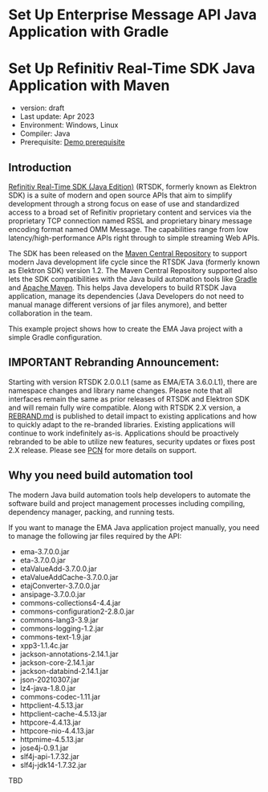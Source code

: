 # Set Up Enterprise Message API Java Application with Gradle
# Set Up Refinitiv Real-Time SDK Java Application with Maven
- version: draft
- Last update: Apr 2023
- Environment: Windows, Linux
- Compiler: Java
- Prerequisite: [Demo prerequisite](#prerequisite)

## <a id="Introduction"></a>Introduction


[Refinitiv Real-Time SDK (Java Edition)](https://developers.refinitiv.com/en/api-catalog/refinitiv-real-time-opnsrc/rt-sdk-java) (RTSDK, formerly known as Elektron SDK) is a suite of modern and open source APIs that aim to simplify development through a strong focus on ease of use and standardized access to a broad set of Refinitiv proprietary content and services via the proprietary TCP connection named RSSL and proprietary binary message encoding format named OMM Message. The capabilities range from low latency/high-performance APIs right through to simple streaming Web APIs. 

The SDK has been released on the [Maven Central Repository](https://central.sonatype.com/) to support modern Java development life cycle since the RTSDK Java (formerly known as Elektron SDK) version 1.2. The Maven Central Repository supported also lets the SDK compatibilities with the Java build automation tools like [Gradle](https://gradle.org/) and [Apache Maven](https://maven.apache.org/). This helps Java developers to build RTSDK Java application, manage its dependencies (Java Developers do not need to manual manage different versions of jar files anymore), and better collaboration in the team.

This example project shows how to create the EMA Java project with a simple Gradle configuration. 

## <a id="rebrand"></a>IMPORTANT Rebranding Announcement: 

Starting with version RTSDK 2.0.0.L1 (same as EMA/ETA 3.6.0.L1), there are namespace changes and library name changes. Please note that all interfaces remain the same as prior releases of RTSDK and Elektron SDK and will remain fully wire compatible. Along with RTSDK 2.X version, a [REBRAND.md](https://github.com/Refinitiv/Real-Time-SDK/blob/master/REBRAND.md) is published to detail impact to existing applications and how to quickly adapt to the re-branded libraries. Existing applications will continue to work indefinitely as-is.  Applications should be proactively rebranded to be able to utilize new features, security updates or fixes post 2.X release. Please see [PCN](https://my.refinitiv.com/content/mytr/en/pcnpage/12072.html?_ga=2.103280071.632863608.1606731450-325683966.1598503157) for more details on support. 

## <a id="why_gradle"></a>Why you need build automation tool

The modern Java build automation tools help developers to automate the software build and project management processes including compiling, dependency manager, packing, and running tests. 

If you want to manage the EMA Java application project manually, you need to manage the following jar files required by the API:
- ema-3.7.0.0.jar
- eta-3.7.0.0.jar
- etaValueAdd-3.7.0.0.jar
- etaValueAddCache-3.7.0.0.jar
- etajConverter-3.7.0.0.jar
- ansipage-3.7.0.0.jar
- commons-collections4-4.4.jar
- commons-configuration2-2.8.0.jar
- commons-lang3-3.9.jar
- commons-logging-1.2.jar
- commons-text-1.9.jar
- xpp3-1.1.4c.jar
- jackson-annotations-2.14.1.jar
- jackson-core-2.14.1.jar
- jackson-databind-2.14.1.jar
- json-20210307.jar
- lz4-java-1.8.0.jar
- commons-codec-1.11.jar
- httpclient-4.5.13.jar
- httpclient-cache-4.5.13.jar
- httpcore-4.4.13.jar
- httpcore-nio-4.4.13.jar
- httpmime-4.5.13.jar
- jose4j-0.9.1.jar
- slf4j-api-1.7.32.jar
- slf4j-jdk14-1.7.32.jar

TBD